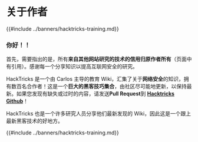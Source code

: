 # 关于作者

{{#include ../banners/hacktricks-training.md}}

### 你好！！

首先，需要指出的是，所有**来自其他网站研究的技术的信用归原作者所有**（页面中有引用）。感谢每一个分享知识以提高互联网安全的研究。

HackTricks 是一个由 Carlos 主导的教育 Wiki，汇集了关于**网络安全**的知识，拥有数百名合作者！这是一个**巨大的黑客技巧集合**，由社区尽可能地更新，以保持最新。如果您发现有缺失或过时的内容，请发送**Pull Request**到 [**Hacktricks Github**](https://github.com/carlospolop/hacktricks)！

HackTricks 也是一个许多研究人员分享他们最新发现的 Wiki，因此这是一个跟上最新黑客技术的好地方。

{{#include ../banners/hacktricks-training.md}}
